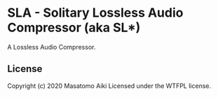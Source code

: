 # SLA - Solitary Lossless Audio Compressor (aka SL*)

A Lossless Audio Compressor.

## License

Copyright (c) 2020 Masatomo Aiki Licensed under the WTFPL license.
